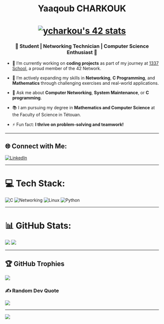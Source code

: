 <h1 align="center">Yaaqoub CHARKOUK</h1>


<h1 align="center">
 <a href="https://www.linkedin.com/in/yaaqoub-charkouk/"><img src="https://github.com/yaaqoub-charkouk/yaaqoub-charkouk/blob/main/ycharkou.svg" alt="ycharkou's 42 stats" /></a>
</h1>
<h3 align="center">🌟 Student | Networking Technician | Computer Science Enthusiast 🌟</h3>

- 🔭 I’m currently working on **coding projects** as part of my journey at [1337 School](https://1337.ma/), a proud member of the 42 Network.

- 🌱 I’m actively expanding my skills in **Networking**, **C Programming**, and **Mathematics** through challenging exercises and real-world applications.

- 💬 Ask me about **Computer Networking**, **System Maintenance**, or **C programming**.

- 📚 I am pursuing my degree in **Mathematics and Computer Science** at the Faculty of Science in Tétouan.

- ⚡ Fun fact: **I thrive on problem-solving and teamwork!**
---

## 🌐 Connect with Me:
[![LinkedIn](https://img.shields.io/badge/LinkedIn-%230077B5.svg?style=for-the-badge&logo=linkedin&logoColor=white)](https://linkedin.com/in/[your-link](https://www.linkedin.com/in/yaaqoub-charkouk/))  

---

# 💻 Tech Stack:
![C](https://img.shields.io/badge/c-%2300599C.svg?style=for-the-badge&logo=c&logoColor=white)  ![Networking](https://img.shields.io/badge/Networking-%230A0.svg?style=for-the-badge&logo=network&logoColor=white)  ![Linux](https://img.shields.io/badge/Linux-%23FCC624.svg?style=for-the-badge&logo=linux&logoColor=black)  ![Python](https://img.shields.io/badge/python-%233776AB.svg?style=for-the-badge&logo=python&logoColor=white)

---

# 📊 GitHub Stats:
![](https://github-readme-stats.vercel.app/api?username=your-github-username&theme=blue-green&hide_border=false&include_all_commits=true&count_private=true) ![](https://github-readme-streak-stats.herokuapp.com/?user=your-github-username&theme=blue-green&hide_border=false)

---

## 🏆 GitHub Trophies
![](https://github-profile-trophy.vercel.app/?username=your-github-username&theme=matrix&no-frame=false&no-bg=false&margin-w=4)

### ✍️ Random Dev Quote
![](https://quotes-github-readme.vercel.app/api?type=horizontal&theme=merko)

---

[![](https://visitcount.itsvg.in/api?id=yaaqou&icon=4&color=1)](https://visitcount.itsvg.in)

<!-- Proudly created with GPRM ( https://gprm.itsvg.in ) -->
